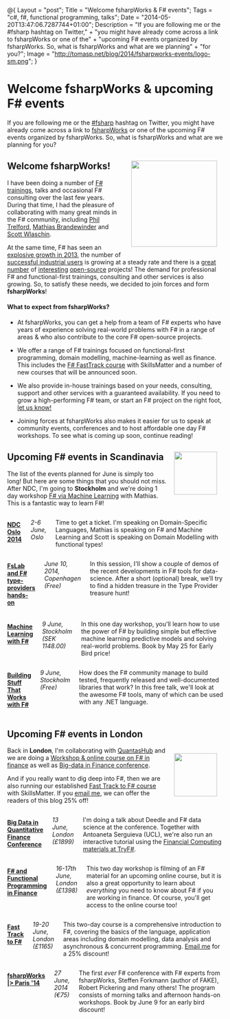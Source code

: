 ﻿@{
  Layout = "post";
  Title = "Welcome fsharpWorks & F# events";
  Tags = "c#, f#, functional programming, talks";
  Date = "2014-05-20T13:47:06.7287744+01:00";
  Description = "If you are following me or the #fsharp hashtag on Twitter," +
    "you might have already come across a link to fsharpWorks or one of the" +
    "upcoming F# events organized by fsharpWorks. So, what is fsharpWorks and what are we planning" +
    "for you?";
  Image = "http://tomasp.net/blog/2014/fsharpworks-events/logo-sm.png";
}

Welcome fsharpWorks & upcoming F# events
========================================

If you are following me or the [#fsharp](https://twitter.com/hashtag/fsharp) hashtag on Twitter,
you might have already come across a link to [fsharpWorks](http://fsharpworks.com/) or one of the
upcoming F# events organized by fsharpWorks. So, what is fsharpWorks and what are we planning
for you?

<img src="http://tomasp.net/blog/2014/fsharpworks-events/logo-sm.png" style="width:200px;float:right;margin:15px" />

Welcome fsharpWorks!
--------------------

I have been doing a number of [F# trainings](https://skillsmatter.com/courses/473-tomas-petricek-phil-trelford-fast-track-to-fsharp),
talks and occasional F# consulting over the last few years. During that time, I had the pleasure of collaborating
with many great minds in the F# community, including [Phil Trelford](http://trelford.com/blog/), 
[Mathias Brandewinder](http://www.clear-lines.com/blog/) and [Scott Wlaschin](http://fsharpforfunandprofit.com/).

At the same time, F# has seen an [explosive growth in 2013](http://www.eweek.com/developer/microsofts-f-language-number-12-with-a-bullet.html),
the number of [successful industrial users](http://fsharp.org/testimonials/) is growing at a steady rate
and there is a [great](https://github.com/fsharp/) [number](https://github.com/fsprojects/) of 
[interesting](https://github.com/BlueMountainCapital/Deedle)
[open-source](https://github.com/BlueMountainCapital/FSharpRProvider/) projects!
The demand for professional F# and functional-first trainings, consulting
and other services is also growing. So, to satisfy these needs, we decided to join forces
and form **fsharpWorks**!

#### What to expect from fsharpWorks?

 * At fsharpWorks, you can get a help from a team of F# experts who have years of experience
   solving real-world problems with F# in a range of areas & who also contribute to the core F# 
   open-source projects.

 * We offer a range of F# trainings focused on functional-first programming,
   domain modelling, machine-learning as well as finance. This includes the 
   [F# FastTrack course](https://skillsmatter.com/courses/473-tomas-petricek-phil-trelford-fast-track-to-fsharp) 
   with SkillsMatter and a number of new courses that will be announced soon.

 * We also provide in-house trainings based on your needs, consulting, support and other
   services with a guaranteed availability. If you need to grow a high-performing F# 
   team, or start an F# project on the right foot, [let us know!](mailto:info@fsharpworks.com)
   
 * Joining forces at fsharpWorks also makes it easier for us to speak at community events,
   conferences and to host affordable one day F# workshops. To see what is coming up soon,
   continue reading!

   <img src="http://tomasp.net/blog/2014/fsharpworks-events/ndc.png" style="width:100px;float:right;margin:15px" />

Upcoming F# events in Scandinavia
------------------

The list of the events planned for June is simply too long! But here are some things that you
should not miss. After NDC, I'm going to **Stockholm** and we're doing 1 day workshop 
[F# via Machine Learning](http://www.eventbrite.com/e/machine-learning-with-f-tickets-11594646901)
with Mathias. This is a fantastic way to learn F#!

 <div class="row"><div class="small-6 columns">

#### [NDC Oslo 2014](http://www.ndcoslo.com/)
_2-6 June, Oslo_

Time to get a ticket. I'm speaking on Domain-Specific Languages, Mathias
is speaking on F# and Machine Learning and Scott is speaking on Domain
Modelling with functional types!

</div><div class="small-6 columns">


#### [FsLab and F# type-providers hands-on](http://www.meetup.com/MoedegruppeFunktionelleKoebenhavnere/events/183190562/)
_June 10, 2014, Copenhagen (Free)_

In this session, I'll show a couple of demos of the recent developments in F# 
tools for data-science. After a short (optional) break, we’ll try to find a 
hidden treasure in the Type Provider treasure hunt!

</div></div><div class="row"><div class="small-6 columns">

#### [Machine Learning with F#](http://www.eventbrite.com/e/machine-learning-with-f-tickets-11594646901)
_9 June, Stockholm (SEK 1148.00)_

In this one day workshop, you'll learn how to use the power of F# by building 
simple but effective machine learning predictive models and solving real-world 
problems. Book by May 25 for Early Bird price! 

</div><div class="small-6 columns">

#### [Building Stuff That Works with F#](https://www.eventbrite.com/e/notes-on-using-f-in-production-tickets-11658377521)
_9 June, Stockholm (Free)_

How does the F# community manage to build tested, frequently released and 
well-documented libraries that work? In this free talk, we'll look at the awesome F# 
tools, many of which can be used with any .NET language.

</div></div>

Upcoming F# events in London
------------------

<img src="http://tomasp.net/blog/2014/fsharpworks-events/qsh.jpg" style="width:100px;float:right;margin:15px" />

Back in **London**, I'm collaborating with [QuantasHub](http://www.quantshub.com/) and we are 
doing a [Workshop & online course on F# in finance](http://wbstraining.com/php/events/showevent.php?id=237)
as well as [Big-data in Finance conference](http://wbstraining.com/php/conferences/?id=127).

And if you really want to dig deep into F#, then we are also running our established
[Fast Track to F# course](https://skillsmatter.com/courses/473-tomas-petricek-phil-trelford-fast-track-to-fsharp) 
with SkillsMatter. If you [email me](mailto:tomas@tomasp.net), we can offer the readers of this
blog 25% off!

<div class="row"><div class="small-6 columns">

#### [Big Data in Quantitative Finance Conference](http://wbstraining.com/php/conferences/?id=127)
_13 June, London (£1899)_

I'm doing a talk about Deedle and F# data science at the conference. Together with 
Antoaneta Serguieva (UCL), we're also run an interactive tutorial
using the [Financial Computing materials at TryF#](http://www.tryfsharp.org/Learn).

</div><div class="small-6 columns">

#### [F# and Functional Programming in Finance](http://wbstraining.com/php/events/showevent.php?id=237)
_16-17th June, London (£1398)_

This two day workshop is filming of an F# material for an upcoming online course, but it 
is also a great opportunity to learn about _everything_ you need to know about F# if you 
are working in finance. Of course, you'll get access to the online course too!

</div></div><div class="row"><div class="small-6 columns">

#### [Fast Track to F#](https://skillsmatter.com/courses/473-tomas-petricek-phil-trelford-fast-track-to-fsharp)
_19-20 June, London (£1165)_

This two-day course is a comprehensive introduction to F#, covering the basics of the language,
application areas including domain modelling, data analysis and asynchronous & concurrent 
programming. [Email me](mailto:tomas@tomasp.net) for a 25% discount!

</div><div class="small-6 columns">

#### [fsharpWorks |> Paris '14](http://fsharpworks.com/paris/2014.html)
_27 June, 2014 (€75)_

The first _ever_ F# conference with F# experts from fsharpWorks, Steffen Forkmann (author of FAKE),
Robert Pickering and many others! The program consists of morning talks and afternoon hands-on
workshops. Book by June 9 for an early bird discount!

</div></div>






